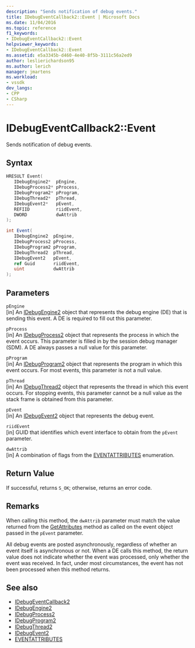 ```yaml
---
description: "Sends notification of debug events."
title: IDebugEventCallback2::Event | Microsoft Docs
ms.date: 11/04/2016
ms.topic: reference
f1_keywords:
- IDebugEventCallback2::Event
helpviewer_keywords:
- IDebugEventCallback2::Event
ms.assetid: e5a3345b-d460-4e40-8f5b-3111c56a2ed9
author: leslierichardson95
ms.author: lerich
manager: jmartens
ms.workload:
- vssdk
dev_langs:
- CPP
- CSharp
---
```

# IDebugEventCallback2::Event
Sends notification of debug events.

## Syntax

```cpp
HRESULT Event( 
   IDebugEngine2*  pEngine,
   IDebugProcess2* pProcess,
   IDebugProgram2* pProgram,
   IDebugThread2*  pThread,
   IDebugEvent2*   pEvent,
   REFIID          riidEvent,
   DWORD           dwAttrib
);
```

```csharp
int Event( 
   IDebugEngine2  pEngine,
   IDebugProcess2 pProcess,
   IDebugProgram2 pProgram,
   IDebugThread2  pThread,
   IDebugEvent2   pEvent,
   ref Guid       riidEvent,
   uint           dwAttrib
);
```

## Parameters
`pEngine`\
[in] An [IDebugEngine2](../../../extensibility/debugger/reference/idebugengine2.md) object that represents the debug engine (DE) that is sending this event. A DE is required to fill out this parameter.

`pProcess`\
[in] An [IDebugProcess2](../../../extensibility/debugger/reference/idebugprocess2.md) object that represents the process in which the event occurs. This parameter is filled in by the session debug manager (SDM). A DE always passes a null value for this parameter.

`pProgram`\
[in] An [IDebugProgram2](../../../extensibility/debugger/reference/idebugprogram2.md) object that represents the program in which this event occurs. For most events, this parameter is not a null value.

`pThread`\
[in] An [IDebugThread2](../../../extensibility/debugger/reference/idebugthread2.md) object that represents the thread in which this event occurs. For stopping events, this parameter cannot be a null value as the stack frame is obtained from this parameter.

`pEvent`\
[in] An [IDebugEvent2](../../../extensibility/debugger/reference/idebugevent2.md) object that represents the debug event.

`riidEvent`\
[in] GUID that identifies which event interface to obtain from the `pEvent` parameter.

`dwAttrib`\
[in] A combination of flags from the [EVENTATTRIBUTES](../../../extensibility/debugger/reference/eventattributes.md) enumeration.

## Return Value
 If successful, returns `S_OK`; otherwise, returns an error code.

## Remarks
 When calling this method, the `dwAttrib` parameter must match the value returned from the [GetAttributes](../../../extensibility/debugger/reference/idebugevent2-getattributes.md) method as called on the event object passed in the `pEvent` parameter.

 All debug events are posted asynchronously, regardless of whether an event itself is asynchronous or not. When a DE calls this method, the return value does not indicate whether the event was processed, only whether the event was received. In fact, under most circumstances, the event has not been processed when this method returns.

## See also
- [IDebugEventCallback2](../../../extensibility/debugger/reference/idebugeventcallback2.md)
- [IDebugEngine2](../../../extensibility/debugger/reference/idebugengine2.md)
- [IDebugProcess2](../../../extensibility/debugger/reference/idebugprocess2.md)
- [IDebugProgram2](../../../extensibility/debugger/reference/idebugprogram2.md)
- [IDebugThread2](../../../extensibility/debugger/reference/idebugthread2.md)
- [IDebugEvent2](../../../extensibility/debugger/reference/idebugevent2.md)
- [EVENTATTRIBUTES](../../../extensibility/debugger/reference/eventattributes.md)
